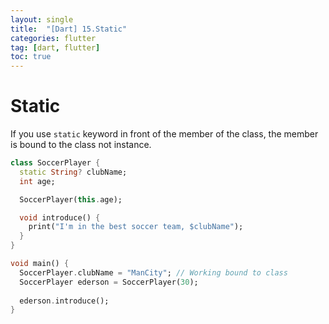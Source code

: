 ```yaml
---
layout: single
title:  "[Dart] 15.Static"
categories: flutter
tag: [dart, flutter]
toc: true
---
```


# Static

If you use `static` keyword in front of the member of the class, the member is bound to the class not instance.
```dart
class SoccerPlayer {
  static String? clubName;
  int age;

  SoccerPlayer(this.age);

  void introduce() {
    print("I'm in the best soccer team, $clubName");
  }
}

void main() {
  SoccerPlayer.clubName = "ManCity"; // Working bound to class
  SoccerPlayer ederson = SoccerPlayer(30);
  
  ederson.introduce();
}

```
